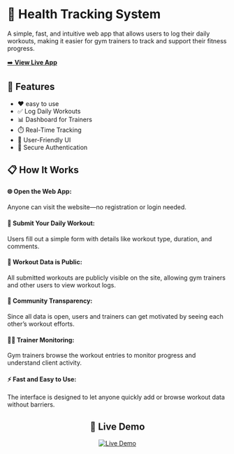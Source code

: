 # 💪 Health Tracking System 
A simple, fast, and intuitive web app that allows users to log their daily workouts, making it easier for gym trainers to track and support their fitness progress.
<p align="left">
  <a href="https://healthtracker-6j0z.onrender.com/" target="_blank">
    ➡️ <strong>View Live App</strong>
  </a>
</p>



## 🚀 Features
- ❤ easy to use
- ✅ Log Daily Workouts
- 📊 Dashboard for Trainers
- ⏱️ Real-Time Tracking
- 🔄 User-Friendly UI
- 🔐 Secure Authentication

## 📋 How It Works
#### 🌐 Open the Web App:
Anyone can visit the website—no registration or login needed.
#### 📝 Submit Your Daily Workout:
 Users fill out a simple form with details like workout type, duration, and comments.
#### 📢 Workout Data is Public:
 All submitted workouts are publicly visible on the site, allowing gym trainers and other users to view workout logs.
#### 🤝 Community Transparency:
 Since all data is open, users and trainers can get motivated by seeing each other’s workout efforts.
#### 🐱‍👤 Trainer Monitoring:
Gym trainers browse the workout entries to monitor progress and understand client activity.
#### ⚡ Fast and Easy to Use:
 The interface is designed to let anyone quickly add or browse workout data without barriers.
 
<h2 align="center", size="9">🚀 Live Demo</h2>

<p align="center">
  <a href="https://healthtracker-6j0z.onrender.com/" target="_blank">
    <img src="https://img.shields.io/badge/🔥 Try It Out-Live App-green?style=for-the-badge" alt="Live Demo">
  </a>
</p>
